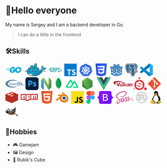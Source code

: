 # 👋Hello everyone

My name is Sergey and I am a backend developer in Go.

> I can do a little in the frontend

## 🛠️Skills

<img src="icons/go.svg" height=40>&nbsp;
<img src="icons/docker.svg" height=40>&nbsp;
<img src="icons/grpc.svg" height=40>&nbsp;
<img src="icons/ts.svg" height=40>&nbsp;
<img src="icons/kubernetes.svg" height=40>&nbsp;
<img src="icons/css.svg" height=40>&nbsp;
<img src="icons/godot.svg" height=40>&nbsp;
<img src="icons/postgresql.svg" height=40>&nbsp;
<img src="icons/vscode.svg" height=40>&nbsp;
<img src="icons/opengl.svg" height=40>
<img src="icons/photoshop.svg" height=40>&nbsp;
<img src="icons/neovim.svg" height=40>&nbsp;
<img src="icons/mongo.svg" height=40>&nbsp;
<img src="icons/nuxt.svg" height=40>&nbsp;
<img src="icons/node.svg" height=40>&nbsp;
<img src="icons/vue.svg" height=40>&nbsp;
<img src="icons/vulkan.svg" height=40>
<img src="icons/substance_painter.svg" height=40>
<img src="icons/git.svg" height=40>&nbsp;
<img src="icons/redis.svg" height=40>&nbsp;
<img src="icons/npm.svg" height=40>&nbsp;
<img src="icons/html.svg" height=40>&nbsp;
<img src="icons/blender.svg" height=40>&nbsp;
<img src="icons/js.svg" height=40>&nbsp;
<img src="icons/figma.svg" height=40>&nbsp;
<img src="icons/bootstrap.svg" height=40>&nbsp;
<img src="icons/scss.svg" height=40>&nbsp;
<img src="icons/rust.svg" height=40>&nbsp;
<img src="icons/linux.svg" height=40>&nbsp;
<img src="icons/gimp.svg" height=40>


## 🎨Hobbies

- 🎮 Gamejam
- 🖼️ Design
- 🎲 Rubik's Cube
